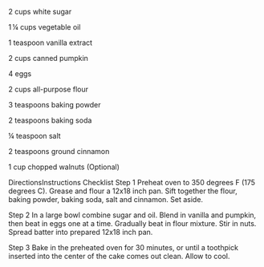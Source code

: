 2 cups white sugar

1 ¼ cups vegetable oil

1 teaspoon vanilla extract

2 cups canned pumpkin

4 eggs

2 cups all-purpose flour

3 teaspoons baking powder

2 teaspoons baking soda

¼ teaspoon salt

2 teaspoons ground cinnamon

1 cup chopped walnuts (Optional)

DirectionsInstructions Checklist
Step 1
Preheat oven to 350 degrees F (175 degrees C). Grease and flour a 12x18 inch pan. Sift together the flour, baking powder, baking soda, salt and cinnamon. Set aside.

Step 2
In a large bowl combine sugar and oil. Blend in vanilla and pumpkin, then beat in eggs one at a time. Gradually beat in flour mixture. Stir in nuts. Spread batter into prepared 12x18 inch pan.

Step 3
Bake in the preheated oven for 30 minutes, or until a toothpick inserted into the center of the cake comes out clean. Allow to cool.